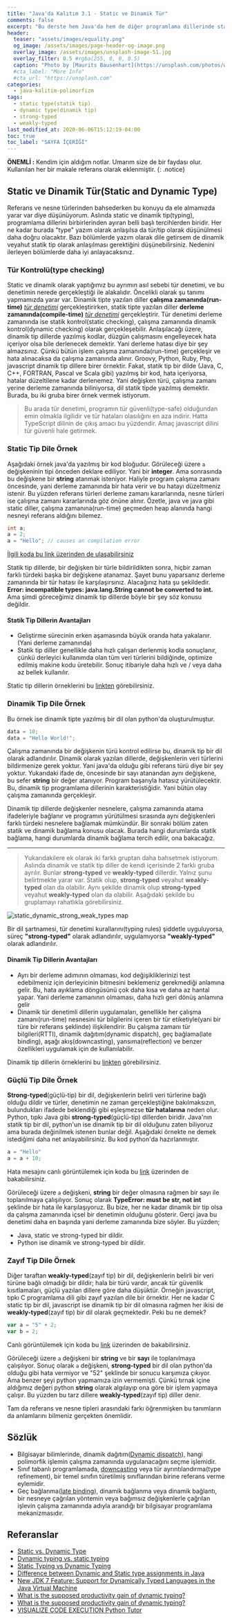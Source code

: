 ```yaml
---
title: "Java'da Kalıtım 3.1 - Static ve Dinamik Tür"
comments: false
excerpt: "Bu derste hem Java'da hem de diğer programlama dillerinde statik ve dinamik tip dillerin farklarını ele alacak hem de bu ayrımın getirdiği ajantaj ve dezajantajlarını göreceğiz. Statik ve dinamik tür denilince ne anlamamız gerektiğini yine bu bölümde göreceksiniz."
header:
  teaser: "assets/images/equality.png"
  og_image: /assets/images/page-header-og-image.png
  overlay_image: /assets/images/unsplash-image-51.jpg
  overlay_filter: 0.5 #rgba(255, 0, 0, 0.5)
  caption: "Photo by [Maurits Bausenhart](https://unsplash.com/photos/w8nrcXz8pwk) on Unsplash"
  #cta_label: "More Info"
  #cta_url: "https://unsplash.com"
categories:
  - java-kalitim-polimorfizm
tags:
  - static type(statik tip)
  - dynamic type(dinamik tip)
  - strong-typed
  - weakly-typed
last_modified_at: 2020-06-06T15:12:19-04:00
toc: true
toc_label: "SAYFA İÇERİĞİ"
---
```


**ÖNEMLİ :** Kendim için aldığım notlar. Umarım size de bir faydası olur. Kullanılan her bir makale referans olarak eklenmiştir.
{: .notice}

## Static ve Dinamik Tür(Static and Dynamic Type)

Referans ve nesne türlerinden bahsederken bu konuyu da ele almamızda yarar var diye düşünüyorum. Aslında static ve dinamik tip(typing), programlama dillerini birbirlerinden ayıran belli başlı tercihlerden biridir. Her ne kadar burada "type" yazım olarak anlaşılsa da tür/tip olarak düşünülmesi daha doğru olacaktır. Bazı bölümlerde yazım olarak dile getirsem de dinamik veyahut statik tip olarak anlaşılması gerektiğini düşünebilirsiniz. Nedenini ilerleyen bölümlerde daha iyi anlayacaksınız.

### Tür Kontrolü(type checking)

Static ve dinamik olarak yaptığımız bu ayrımın asıl sebebi tür denetimi, ve bu denetimin nerede gerçekleştiği ile alakalıdır. Öncelikli olarak şu tanımı yapmamızda yarar var. Dinamik tipte yazılan diller **çalışma zamanında(run-time)** <u><i>tür denetimi</i></u> gerçekleştirirken, statik tipte yazılan diller **derleme zamanında(compile-time)** <u><i>tür denetimi</i></u> gerçekleştirir. Tür denetimi derleme zamanında ise statik kontrol(static checking), çalışma zamanında dinamik kontrol(dynamic checking) olarak gerçekleşebilir. Anlaşılacağı üzere, dinamik tip dillerde yazılmış kodlar, düzgün çalışmasını engelleyecek hata içeriyor olsa bile derlenecek demektir. Yani derleme hatası diye bir şey almazsınız. Çünkü bütün işlem çalışma zamanında(run-time) gerçekleşir ve hata alınacaksa da çalışma zamanında alınır. Groovy, Python, Ruby, Php, javascript dinamik tip dillere birer örnektir. Fakat, statik tip bir dilde (Java, C, C++, FORTRAN, Pascal ve Scala gibi) yazılmış bir kod, hata içeriyorsa, hatalar düzeltilene kadar derlenemez. Yani değişken türü, çalışma zamanı yerine derleme zamanında biliniyorsa, dil statik tipde yazılmış demektir. Burada, bu iki gruba birer örnek vermek istiyorum.

> Bu arada tür denetimi, programın tür güvenli(type-safe) olduğundan emin olmakla ilgilidir ve tür hataları olasılığını en aza indirir. Hatta TypeScript dilinin de çıkış amacı bu yüzdendir. Amaç javascript dilini tür güvenli hale getirmek.


### Static Tip Dile Örnek

Aşağıdaki örnek java'da yazılmış bir kod bloğudur. Görüleceği üzere ``a`` değişkeninin tipi önceden deklare ediliyor. Yani bir **integer**. Ama sonrasında bu değişkene bir **string** atanmak isteniyor. Haliyle program çalışma zamanı öncesinde, yani derleme zamanında bir hata verir ve bu hatayı düzeltmeniz istenir. Bu yüzden referans türleri derleme zamanı kararlarında, nesne türleri ise çalışma zamanı kararlarında göz önüne alınır. Özetle, java ve java gibi static diller, çalışma zamanına(run-time) geçmeden heap alanında hangi nesneyi referans aldığını bilemez.

```java
int a;
a = 2;
a = "Hello"; // causes an compilation error
```
[İlgili koda bu link üzerinden de ulaşabilirsiniz](http://www.pythontutor.com/java.html#code=public%20class%20YourClassNameHere%20%7B%0A%20%20%20%20public%20static%20void%20main%28String%5B%5D%20args%29%20%7B%0A%20%20%20%20%20%20%20%20int%20a%3B%0A%20%20%20%20%20%20%20%20a%20%3D%202%3B%0A%20%20%20%20%20%20%20%20a%20%3D%20%22Hello%22%3B%20//%20causes%20an%20compilation%20error%0A%20%20%20%20%7D%0A%7D&cumulative=false&heapPrimitives=nevernest&mode=edit&origin=opt-frontend.js&py=java&rawInputLstJSON=%5B%5D&textReferences=false)

Statik tip dillerde, bir değişken bir türle bildirildikten sonra, hiçbir zaman farklı türdeki başka bir değişkene atanamaz. Şayet bunu yaparsanız derleme zamanında bir tür hatası ile karşılaşırsınız. Alacağınız hata şu şekildedir. **Error: incompatible types: java.lang.String cannot be converted to int.** Ama şimdi göreceğimiz dinamik tip dillerde böyle bir şey söz konusu değildir.

#### Statik Tip Dillerin Avantajları
* Geliştirme sürecinin erken aşamasında büyük oranda hata yakalanır.(Yani derleme zamanında)
* Statik tip diller genellikle daha hızlı çalışan derlenmiş kodla sonuçlanır, çünkü derleyici kullanımda olan tüm veri türlerini bildiğinde, optimize edilmiş makine kodu üretebilir. Sonuç itibariyle daha hızlı ve / veya daha az bellek kullanılır.

Static tip dillerin örneklerini bu [linkten](https://en.wikipedia.org/wiki/Category:Statically_typed_programming_languages) görebilirsiniz.

### Dinamik Tip Dile Örnek
Bu örnek ise dinamik tipte yazılmış bir dil olan python'da oluşturulmuştur.

```python
data = 10;
data = "Hello World!";
```

Çalışma zamanında bir değişkenin türü kontrol edilirse bu, dinamik tip bir dil olarak adlandırılır. Dinamik olarak yazılan dillerde, değişkenlerin veri türlerini bildirmenize gerek yoktur. Yani java'da olduğu gibi referans türü diye bir şey yoktur. Yukarıdaki ifade de, öncesinde bir sayı atanandan aynı değişkene, bu sefer **string** bir değer atanıyor. Program başarıyla hatasız yürütülecektir. Bu, dinamik tip programlama dillerinin karakteristiğidir. Yani bütün olay çalışma zamanında gerçekleşir.

Dinamik tip dillerde değişkenler nesnelere, çalışma zamanında atama ifadeleriyle bağlanır ve programın yürütülmesi sırasında aynı değişkenleri farklı türdeki nesnelere bağlamak mümkündür. Bir sonraki bölüm zaten statik ve dinamik bağlama konusu olacak. Burada hangi durumlarda statik bağlama, hangi durumlarda dinamik bağlama tercih edilir, ona bakacağız.

---------------------------------------------------------

> Yukarıdakilere ek olarak iki farklı gruptan daha bahsetmek istiyorum. Aslında dinamik ve statik tip diller de kendi içerisinde 2 farklı gruba ayrılır. Bunlar **strong-typed** ve **weakly-typed** dillerdir. Yalnız şunu belirtmekte yarar var. Statik olup, **strong-typed** veyahut **weakly-typed** olan da olabilir. Aynı şekilde dinamik olup **strong-typed** veyahut **weakly-typed** olan da olabilir. Aşağıdaki şekilde bu gruplamayı rahatlıkla görebilirsiniz.

<img src="{{ site.url }}{{ site.baseurl }}/assets/images/2020-06-22-Java-inheritance3_1/static_dynamic_strong_weak_types.png" alt="static_dynamic_strong_weak_types map">

Bir dil şartnamesi, tür denetimi kurallarını(typing rules) şiddetle uyguluyorsa, süreç **"strong-typed"** olarak adlandırılır, uygulamıyorsa **"weakly-typed"** olarak adlandırılır.

#### Dinamik Tip Dillerin Avantajları

* Ayrı bir derleme adımının olmaması, kod değişikliklerinizi test edebilmeniz için derleyicinin bitmesini beklemeniz gerekmediği anlamına gelir. Bu, hata ayıklama döngüsünü çok daha kısa ve daha az hantal yapar. Yani derleme zamanının olmaması, daha hızlı geri dönüş anlamına gelir
* Dinamik tür denetimli dillerin uygulamaları, genellikle her çalışma zamanı(run-time) nesnesini tür bilgilerini içeren bir tür etiketiyle(yani bir türe bir referans şeklinde) ilişkilendirir. Bu çalışma zamanı tür bilgileri(RTTI), dinamik dağıtım(dynamic dispatch), geç bağlama(late binding), aşağı akış(downcasting), yansıma(reflection) ve benzer özellikleri uygulamak için de kullanılabilir.

Dinamik tip dillerin örneklerini bu [linkten](https://en.wikipedia.org/wiki/Category:Dynamically_typed_programming_languages) görebilirsiniz.

### Güçlü Tip Dile Örnek

**Strong-typed**(güçlü-tip) bir dil, değişkenlerin belirli veri türlerine bağlı olduğu dildir ve türler, denetimin ne zaman gerçekleştiğine bakılmaksızın, bulundukları ifadede beklendiği gibi eşleşmezse **tür hatalarına** neden olur. Python, tıpkı Java gibi **strong-typed**(güçlü-tip) dillerden biridir. Java'nın statik tip bir dil, python'un ise dinamik tip bir dil olduğunu zaten biliyoruz ama burada değinilmek istenen bunlar değil. Aşağıdaki örnekte ne demek istediğimi daha net anlayabilirsiniz. Bu kod python'da hazırlanmıştır.

```python
a = "Hello"
a = a + 10;
```

Hata mesajını canlı görüntülemek için koda bu [link](http://www.pythontutor.com/visualize.html#code=a%20%3D%20%22Hello%22%0Aa%20%3D%20a%20%2B%2010%3B&cumulative=false&curInstr=2&heapPrimitives=nevernest&mode=display&origin=opt-frontend.js&py=3&rawInputLstJSON=%5B%5D&textReferences=false) üzerinden de bakabilirsiniz.

Görüleceği üzere ``a`` değişkeni, **string** bir değer olmasına rağmen bir sayı ile toplanılmaya çalışılıyor. Sonuç olarak **TypeError: must be str, not int** şeklinde bir hata ile karşılaşıyoruz. Bu bize, her ne kadar dinamik bir tip olsa da çalışma zamanında içsel bir denetimin olduğunu gösterir. Gerçi java bu denetimi daha en başında yani derleme zamanında bize söyler. Bu yüzden;
* Java, static ve strong-typed bir dildir.
* Python ise dinamik ve strong-typed bir dildir.

### Zayıf Tip Dile Örnek

Diğer taraftan **weakly-typed**(zayıf tip) bir dil, değişkenlerin belirli bir veri türüne bağlı olmadığı bir dildir; hala bir türü vardır, ancak tür güvenlik kısıtlamaları, güçlü yazılan dillere göre daha düşüktür. Örneğin javascript, tıpkı C programlama dili gibi zayıf yazılan dile bir örnektir. Her ne kadar C static tip bir dil, javascript ise dinamik tip bir dil olmasına rağmen her ikisi de **weakly-typed**(zayıf tip) bir dil olarak geçmektedir. Peki bu ne demek?

```javascript
var a = "5" + 2;
var b = 2;
```

Canlı görüntülemek için koda bu [link](http://www.pythontutor.com/javascript.html#code=var%20a%20%3D%20%225%22%20%2B%202%3B%0Avar%20b%20%3D%202%3B&curInstr=0&mode=display&origin=opt-frontend.js&py=js&rawInputLstJSON=%5B%5D) üzerinden de bakabilirsiniz.

Görüleceği üzere ``a`` değişkeni bir **string** ve bir **sayı** ile toplanılmaya çalışılıyor. Sonuç olarak ``a`` değişkeni, **strong-typed** bir dil olan python'da olduğu gibi hata vermiyor ve "52" şeklinde bir sonucu karşımıza çıkıyor. Ama benzer şeyi python yapmamıza izin vermemişti. Çünkü tırnak içine aldığımız değeri python **string** olarak algılayıp ona göre bir işlem yapmaya çalışır. Bu yüzden bu tarz dillere **weakly-typed**(zayıf tip) diller denir.

Tam da referans ve nesne tipleri arasındaki farkı öğrenmişken bu tanımların da anlamlarını bilmeniz gerçekten önemlidir.

## Sözlük

* Bilgisayar bilimlerinde, dinamik dağıtım([Dynamic dispatch](https://en.wikipedia.org/wiki/Dynamic_dispatch)), hangi polimorfik işlemin çalışma zamanında uygulanacağını seçme işlemidir.
* Sınıf tabanlı programlamada, [downcasting](https://en.wikipedia.org/wiki/Downcasting) veya tür ayrıntılandırma(type refinement), bir temel sınıfın türetilmiş sınıflarından birine referans verme eylemidir.
* Geç bağlanma([late binding](https://en.wikipedia.org/wiki/Late_binding)), dinamik bağlanma veya dinamik bağlantı, bir nesneye çağrılan yöntemin veya bağımsız değişkenlerle çağrılan işlevin çalışma zamanında adıyla arandığı bir bilgisayar programlama mekanizmasıdır.


## Referanslar

* [Static vs. Dynamic Type](https://inst.eecs.berkeley.edu/~cs61bl/su15/materials/guides/static-dynamic.pdf)
* [Dynamic typing vs. static typing](https://docs.oracle.com/cd/E57471_01/bigData.100/extensions_bdd/src/cext_transform_typing.html#:~:text=First%2C%20dynamically%2Dtyped%20languages%20perform,type%20checking%20at%20compile%20time.&text=If%20a%20script%20written%20in,the%20errors%20have%20been%20fixed.)
* [Static Typing vs Dynamic Typing](https://howtoprogramwithjava.com/dynamic-typing-vs-static-typing/)
* [Difference between Dynamic and Static type assignments in Java](https://stackoverflow.com/questions/20504714/difference-between-dynamic-and-static-type-assignments-in-java/20505326)
* [New JDK 7 Feature: Support for Dynamically Typed Languages in the Java Virtual Machine](https://www.oracle.com/technical-resources/articles/javase/dyntypelang.html)
* [What is the supposed productivity gain of dynamic typing?](https://softwareengineering.stackexchange.com/questions/122205/what-is-the-supposed-productivity-gain-of-dynamic-typing)
* [What is the supposed productivity gain of dynamic typing?](https://android.jlelse.eu/magic-lies-here-statically-typed-vs-dynamically-typed-languages-d151c7f95e2b)
* [VISUALIZE CODE EXECUTION Python Tutor](http://www.pythontutor.com/)
